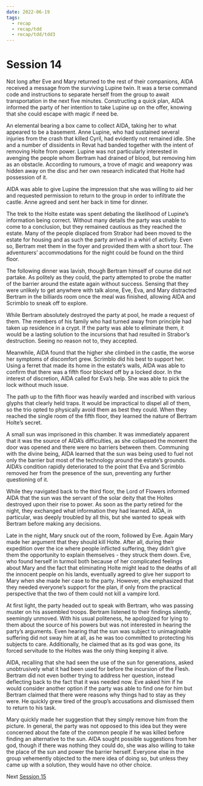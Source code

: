 ```yaml
---
date: 2022-06-19
tags:
  - recap
  - recap/tdd
  - recap/tdd/tdd3
---
```

# Session 14

Not long after Eve and Mary returned to the rest of their companions, AIDA received a message from the surviving Lupine twin. It was a terse command code and instructions to separate herself from the group to await transportation in the next five minutes. Constructing a quick plan, AIDA informed the party of her intention to take Lupine up on the offer, knowing that she could escape with magic if need be.

An elemental bearing a box came to collect AIDA, taking her to what appeared to be a basement. Anne Lupine, who had sustained several injuries from the crash that killed Cyril, had evidently not remained idle. She and a number of dissidents in Revat had banded together with the intent of removing Holte from power. Lupine was not particularly interested in avenging the people whom Bertram had drained of blood, but removing him as an obstacle. According to rumours, a trove of magic and weaponry was hidden away on the disc and her own research indicated that Holte had possession of it.

AIDA was able to give Lupine the impression that she was willing to aid her and requested permission to return to the group in order to infiltrate the castle. Anne agreed and sent her back in time for dinner.

The trek to the Holte estate was spent debating the likelihood of Lupine’s information being correct. Without many details the party was unable to come to a conclusion, but they remained cautious as they reached the estate. Many of the people displaced from Strabor had been moved to the estate for housing and as such the party arrived in a whirl of activity. Even so, Bertram met them in the foyer and provided them with a short tour. The adventurers’ accommodations for the night could be found on the third floor.

The following dinner was lavish, though Bertram himself of course did not partake. As politely as they could, the party attempted to probe the matter of the barrier around the estate again without success. Sensing that they were unlikely to get anywhere with talk alone, Eve, Eva, and Mary distracted Bertram in the billiards room once the meal was finished, allowing AIDA and Scrimblo to sneak off to explore.

While Bertram absolutely destroyed the party at pool, he made a request of them. The members of his family who had turned away from principle had taken up residence in a crypt. If the party was able to eliminate them, it would be a lasting solution to the incursions that had resulted in Strabor’s destruction. Seeing no reason not to, they accepted.

Meanwhile, AIDA found that the higher she climbed in the castle, the worse her symptoms of discomfort grew. Scrimblo did his best to support her. Using a ferret that made its home in the estate’s walls, AIDA was able to confirm that there was a fifth floor blocked off by a locked door. In the interest of discretion, AIDA called for Eva’s help. She was able to pick the lock without much issue.

The path up to the fifth floor was heavily warded and inscribed with various glyphs that clearly held traps. It would be impractical to dispel all of them, so the trio opted to physically avoid them as best they could. When they reached the single room of the fifth floor, they learned the nature of Bertram Holte’s secret.

A small sun was imprisoned in this chamber. It was immediately apparent that it was the source of AIDA’s difficulties, as she collapsed the moment the door was opened and there were no barriers between them. Communing with the divine being, AIDA learned that the sun was being used to fuel not only the barrier but most of the technology around the estate’s grounds. AIDA’s condition rapidly deteriorated to the point that Eva and Scrimblo removed her from the presence of the sun, preventing any further questioning of it.

While they navigated back to the third floor, the Lord of Flowers informed AIDA that the sun was the servant of the solar deity that the Holtes destroyed upon their rise to power. As soon as the party retired for the night, they exchanged what information they had learned. AIDA, in particular, was deeply troubled by all this, but she wanted to speak with Bertram before making any decisions.

Late in the night, Mary snuck out of the room, followed by Eve. Again Mary made her argument that they should kill Holte. After all, during their expedition over the ice where people inflicted suffering, they didn’t give them the opportunity to explain themselves - they struck them down. Eve, who found herself in turmoil both because of her complicated feelings about Mary and the fact that eliminating Holte might lead to the deaths of all the innocent people on his lands, eventually agreed to give her support to Mary when she made her case to the party. However, she emphasized that they needed everyone’s support for the plan, if only from the practical perspective that the two of them could not kill a vampire lord.

At first light, the party headed out to speak with Bertram, who was passing muster on his assembled troops. Bertram listened to their findings silently, seemingly unmoved. With his usual politeness, he apologized for lying to them about the source of his powers but was not interested in hearing the party’s arguments. Even hearing that the sun was subject to unimaginable suffering did not sway him at all, as he was too committed to protecting his subjects to care. Additionally, he claimed that as its god was gone, its forced servitude to the Holtes was the only thing keeping it alive.

AIDA, recalling that she had seen the use of the sun for generations, asked unobtrusively what it had been used for before the incursion of the Flesh. Bertram did not even bother trying to address her question, instead deflecting back to the fact that it was needed now. Eve asked him if he would consider another option if the party was able to find one for him but Bertram claimed that there were reasons why things had to stay as they were. He quickly grew tired of the group’s accusations and dismissed them to return to his task.

Mary quickly made her suggestion that they simply remove him from the picture. In general, the party was not opposed to this idea but they were concerned about the fate of the common people if he was killed before finding an alternative to the sun. AIDA sought possible suggestions from her god, though if there was nothing they could do, she was also willing to take the place of the sun and power the barrier herself. Everyone else in the group vehemently objected to the mere idea of doing so, but unless they came up with a solution, they would have no other choice.

Next
[Session 15](Recaps/Auril%20Adventures/Campaign%203%20-%20A%20Wasteland%20of%20Flesh/Session%2015.md)